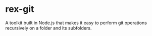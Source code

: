 rex-git
=======

A toolkit built in Node.js that makes it easy to perform git operations recursively on a folder and its subfolders.

